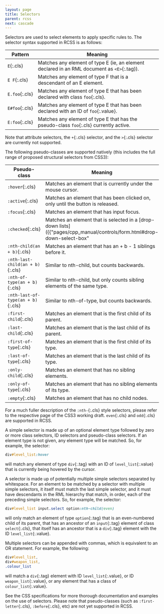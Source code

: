 ```yaml
---
layout: page
title: Selectors
parent: rcss
next: cascade
---
```


Selectors are used to select elements to apply specific rules to. The selector syntax supported in RCSS is as follows:

Pattern | Meaning
--- | ---
`E`{:.cls} | Matches any element of type E (ie, an element declared in an RML document as `<E>`{:.tag}).
`E F`{:.cls} | Matches any element of type F that is a descendant of an E element.
`E.foo`{:.cls} | Matches any element of type E that has been declared with class `foo`{:.cls}.
`E#foo`{:.cls} | Matches any element of type E that has been declared with an ID of `foo`{:.value}.
`E:foo`{:.cls} | Matches any element of type E that has the pseudo-class `foo`{:.cls} currently active.

Note that attribute selectors, the `+`{:.cls} selector, and the `>`{:.cls} selector are currently not supported.

The following pseudo-classes are supported natively (this includes the full range of proposed structural selectors from CSS3):

Pseudo-class | Meaning
--- | ---
`:hover`{:.cls} | Matches an element that is currently under the mouse cursor.
`:active`{:.cls} | Matches an element that has been clicked on, only until the button is released.
`:focus`{:.cls} | Matches an element that has input focus.
`:checked`{:.cls} | Matches an element that is selected in a [drop-down lists]({{"pages/cpp_manual/controls/form.html#drop-down-select-box"|relative_url}}).
`:nth-child(an + b)`{:.cls} | Matches an element that has an + b - 1 siblings before it.
`:nth-last-child(an + b)`{:.cls} | Similar to nth-child, but counts backwards.
`:nth-of-type(an + b)`{:.cls} | Similar to nth-child, but only counts sibling elements of the same type.
`:nth-last-of-type(an + b)`{:.cls} | Similar to nth-of-type, but counts backwards.
`:first-child`{:.cls} | Matches an element that is the first child of its parent.
`:last-child`{:.cls} | Matches an element that is the last child of its parent.
`:first-of-type`{:.cls} | Matches an element that is the first child of its type.
`:last-of-type`{:.cls} | Matches an element that is the last child of its type.
`:only-child`{:.cls} | Matches an element that has no sibling elements.
`:only-of-type`{:.cls} | Matches an element that has no sibling elements of its type.
`:empty`{:.cls} | Matches an element that has no child nodes.

For a much fuller description of the `:nth-`{:.cls} style selectors, please refer to the respective page of the CSS3 working draft. `even`{:.cls} and `odd`{:.cls} are supported in RCSS.

A simple selector is made up of an optional element type followed by zero or more class selectors, ID selectors and pseudo-class selectors. If an element type is not given, any element type will be matched. So, for example, the selector:

```css
div#level_list:hover
```

will match any element of type `div`{:.tag} with an ID of `level_list`{:.value} that is currently being hovered by the cursor.

A selector is made up of potentially multiple simple selectors separated by whitespace. For an element to be matched by a selector with multiple simple selectors, it itself must match the last simple selector, and it must have descendants in the RML hierarchy that match, in order, each of the preceding simple selectors. So, for example, the selector:

```css
div#level_list input.select option:nth-child(even)
```

will only match an element of type `option`{:.tag} that is an even-numbered child of its parent, that has an ancestor of an `input`{:.tag} element of class `select`{:.cls}, that itself has an ancestor that is a `div`{:.tag} element with the ID `level_list`{:.value}.

Multiple selectors can be appended with commas, which is equivalent to an OR statement. For example, the following:

```css
div#level_list,
div#weapon_list,
.colour_list
```

will match a `div`{:.tag} element with ID `level_list`{:.value}, or ID `weapon_list`{:.value}, or any element that has a class of `colour_list`{:.value}.

See the CSS specifications for more thorough documentation and examples on the use of selectors. Please note that pseudo-classes (such as `:first-letter`{:.cls}, `:before`{:.cls}, etc) are not yet supported in RCSS. 